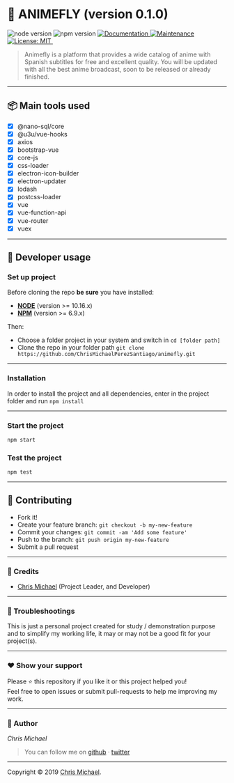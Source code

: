 # **:triangular_flag_on_post: ANIMEFLY** (version 0.1.0)

![node version](https://img.shields.io/badge/node->=10.16.x-brightgreen.svg)
![npm version](https://img.shields.io/badge/npm->=6.9.x-brightgreen.svg)
<a href="https://github.com/ChrisMichaelPerezSantiago/animefly#readme">
  <img alt="Documentation" src="https://img.shields.io/badge/documentation-yes-brightgreen.svg" target="_blank" />
</a>
          <a href="https://github.com/ChrisMichaelPerezSantiago/animefly/graphs/commit-activity">
            <img alt="Maintenance" src="https://img.shields.io/badge/Maintained%3F-yes-green.svg" target="_blank" />
          </a>
          <a href="https://github.com/ChrisMichaelPerezSantiago/animefly/blob/master/LICENSE">
            <img alt="License: MIT" src="https://img.shields.io/badge/License-MIT-yellow.svg" target="_blank" />
          </a>
          <img src="https://img.shields.io/badge/now.sh-deployed-brightgreen.svg" alt="">
          <img src="https://badgen.net/badge/icon/now?icon=now&label" alt="">
          <img src="https://img.shields.io/badge/animeflv-API-brightgreen.svg" alt="">
          <img src="https://img.shields.io/badge/windows-electron-brightgreen.svg" alt="">
          <img src="https://img.shields.io/github/stars/ChrisMichaelPerezSantiago/animefly?style=social" alt="">
          <img src="https://img.shields.io/github/issues/ChrisMichaelPerezSantiago/animefly?style=social" alt=""/>
          <img src="https://img.shields.io/github/issues-pr/ChrisMichaelPerezSantiago/animefly?style=social" alt=""/>
        

> Animefly is a platform that provides a wide catalog of anime with Spanish subtitles for free and excellent quality. You will be updated with all the best anime broadcast, soon to be released or already finished.

---

## **:package: Main tools used**

- [x] @nano-sql/core
- [x] @u3u/vue-hooks
- [x] axios
- [x] bootstrap-vue
- [x] core-js
- [x] css-loader
- [x] electron-icon-builder
- [x] electron-updater
- [x] lodash
- [x] postcss-loader
- [x] vue
- [x] vue-function-api
- [x] vue-router
- [x] vuex

---

## **:wrench: Developer usage**

### **Set up project**

Before cloning the repo **be sure** you have installed:

- [**NODE**](https://www.google.com/search?q=how+to+install+node) (version >= 10.16.x)
- [**NPM**](https://www.google.com/search?q=how+to+install+npm) (version >= 6.9.x)

Then:

- Choose a folder project in your system and switch in `cd [folder path]`
- Clone the repo in your folder path `git clone https://github.com/ChrisMichaelPerezSantiago/animefly.git`

---

### **Installation**

In order to install the project and all dependencies, enter in the project folder and run `npm install`

---

### Start the project

```bash
npm start
```

### Test the project

```bash
npm test
```

---


## **:handshake: Contributing**

- Fork it!
- Create your feature branch: `git checkout -b my-new-feature`
- Commit your changes: `git commit -am 'Add some feature'`
- Push to the branch: `git push origin my-new-feature`
- Submit a pull request

---

### **:busts_in_silhouette: Credits**

- [Chris Michael](https://github.com/ChrisMichaelPerezSantiago) (Project Leader, and Developer)

---

### **:anger: Troubleshootings**

This is just a personal project created for study / demonstration purpose and to simplify my working life, it may or may
not be a good fit for your project(s).

---

### **:heart: Show your support**

Please :star: this repository if you like it or this project helped you!\
Feel free to open issues or submit pull-requests to help me improving my work.


---

### **:robot: Author**

_*Chris Michael*_

> You can follow me on
[github](https://github.com/ChrisMichaelPerezSantiago)&nbsp;&middot;&nbsp;[twitter](https://twitter.com/Chris5855M)

---

Copyright © 2019 [Chris Michael](http://personal-porfolio.chrismichael.now.sh).
